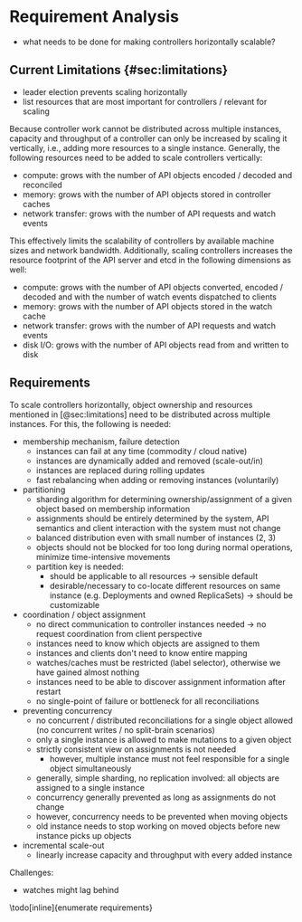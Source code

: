 # Requirement Analysis

- what needs to be done for making controllers horizontally scalable?

## Current Limitations {#sec:limitations}

- leader election prevents scaling horizontally
- list resources that are most important for controllers / relevant for scaling

Because controller work cannot be distributed across multiple instances, capacity and throughput of a controller can only be increased by scaling it vertically, i.e., adding more resources to a single instance.
Generally, the following resources need to be added to scale controllers vertically:

- compute: grows with the number of API objects encoded / decoded and reconciled
- memory: grows with the number of API objects stored in controller caches
- network transfer: grows with the number of API requests and watch events

This effectively limits the scalability of controllers by available machine sizes and network bandwidth.
Additionally, scaling controllers increases the resource footprint of the API server and etcd in the following dimensions as well:

- compute: grows with the number of API objects converted, encoded / decoded and with the number of watch events dispatched to clients
- memory: grows with the number of API objects stored in the watch cache
- network transfer: grows with the number of API requests and watch events
- disk I/O: grows with the number of API objects read from and written to disk

## Requirements

To scale controllers horizontally, object ownership and resources mentioned in [@sec:limitations] need to be distributed across multiple instances.
For this, the following is needed:

- membership mechanism, failure detection
  - instances can fail at any time (commodity / cloud native)
  - instances are dynamically added and removed (scale-out/in)
  - instances are replaced during rolling updates
  - fast rebalancing when adding or removing instances (voluntarily)
- partitioning
  - sharding algorithm for determining ownership/assignment of a given object based on membership information
  - assignments should be entirely determined by the system, API semantics and client interaction with the system must not change
  - balanced distribution even with small number of instances (2, 3)
  - objects should not be blocked for too long during normal operations, minimize time-intensive movements
  - partition key is needed:
    - should be applicable to all resources -> sensible default
    - desirable/necessary to co-locate different resources on same instance (e.g. Deployments and owned ReplicaSets) -> should be customizable
- coordination / object assignment
  - no direct communication to controller instances needed -> no request coordination from client perspective
  - instances need to know which objects are assigned to them
  - instances and clients don't need to know entire mapping
  - watches/caches must be restricted (label selector), otherwise we have gained almost nothing
  - instances need to be able to discover assignment information after restart
  - no single-point of failure or bottleneck for all reconciliations
- preventing concurrency
  - no concurrent / distributed reconciliations for a single object allowed (no concurrent writes / no split-brain scenarios)
  - only a single instance is allowed to make mutations to a given object
  - strictly consistent view on assignments is not needed
    - however, multiple instance must not feel responsible for a single object simultaneously
  - generally, simple sharding, no replication involved: all objects are assigned to a single instance
  - concurrency generally prevented as long as assignments do not change
  - however, concurrency needs to be prevented when moving objects
  - old instance needs to stop working on moved objects before new instance picks up objects
- incremental scale-out
  - linearly increase capacity and throughput with every added instance

Challenges:

- watches might lag behind

\todo[inline]{enumerate requirements}
